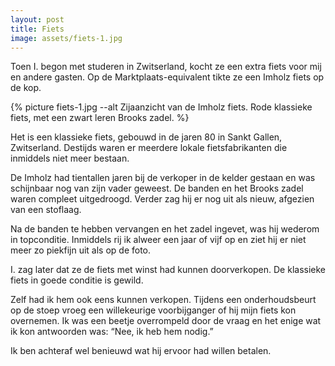 ```yaml
---
layout: post
title: Fiets
image: assets/fiets-1.jpg
---
```


Toen I. begon met studeren in Zwitserland, kocht ze een extra fiets voor mij en andere gasten. Op de Marktplaats-equivalent tikte ze een Imholz fiets op de kop.

{% picture fiets-1.jpg --alt Zijaanzicht van de Imholz fiets. Rode klassieke fiets, met een zwart leren Brooks zadel. %}

Het is een klassieke fiets, gebouwd in de jaren 80 in Sankt Gallen, Zwitserland. Destijds waren er meerdere lokale fietsfabrikanten die inmiddels niet meer bestaan.

De Imholz had tientallen jaren bij de verkoper in de kelder gestaan en was schijnbaar nog van zijn vader geweest. De banden en het Brooks zadel waren compleet uitgedroogd. Verder zag hij er nog uit als nieuw, afgezien van een stoflaag.

Na de banden te hebben vervangen en het zadel ingevet, was hij wederom in topconditie. Inmiddels rij ik alweer een jaar of vijf op en ziet hij er niet meer zo piekfijn uit als op de foto.

I. zag later dat ze de fiets met winst had kunnen doorverkopen. De klassieke fiets in goede conditie is gewild.

Zelf had ik hem ook eens kunnen verkopen. Tijdens een onderhoudsbeurt op de stoep vroeg een willekeurige voorbijganger of hij mijn fiets kon overnemen. Ik was een beetje overrompeld door de vraag en het enige wat ik kon antwoorden was: “Nee, ik heb hem nodig.”

Ik ben achteraf wel benieuwd wat hij ervoor had willen betalen.
